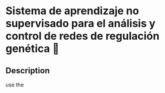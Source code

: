 # Sistema de aprendizaje no supervisado para el análisis y control de redes de regulación genética 🧬


## Description

use the 
